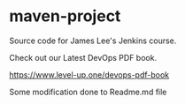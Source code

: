 # maven-project
Source code for James Lee's Jenkins course.

Check out our Latest DevOps PDF book.

https://www.level-up.one/devops-pdf-book

Some modification done to Readme.md file

